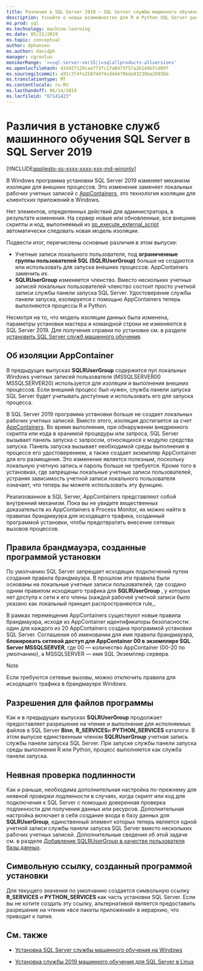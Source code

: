 ```yaml
---
title: Различия в SQL Server 2019 — SQL Server службы машинного обучения
description: Узнайте о новых возможностях для R и Python SQL Server расширений машинного обучения в режиме предварительной версии SQL Server 2019.
ms.prod: sql
ms.technology: machine-learning
ms.date: 05/22/2019
ms.topic: conceptual
author: dphansen
ms.author: davidph
manager: cgronlun
monikerRange: '>=sql-server-ver15||=sqlallproducts-allversions'
ms.openlocfilehash: 43d427129cae773fc17a0d73f57a26144b7cd09f
ms.sourcegitcommit: a91c3f4fe2587d474cd4d470bda93239ba2693bb
ms.translationtype: MT
ms.contentlocale: ru-RU
ms.lasthandoff: 06/14/2019
ms.locfileid: "67141423"
---
```

# <a name="differences-in-sql-server-machine-learning-services-installation-in-sql-server-2019"></a>Различия в установке служб машинного обучения SQL Server в SQL Server 2019  
[!INCLUDE[appliesto-ss-xxxx-xxxx-xxx-md-winonly](../../includes/appliesto-ss-xxxx-xxxx-xxx-md-winonly.md)]

В Windows программа установки SQL Server 2019 изменяет механизм изоляции для внешних процессов. Это изменение заменяет локальных рабочих учетных записей с [AppContainers](https://docs.microsoft.com/windows/desktop/secauthz/appcontainer-isolation), это технология изоляции для клиентских приложений в Windows. 

Нет элементов, определенных действий для администратора, в результате изменения. На сервер новые или обновленные, все внешние скрипты и код, выполняемый из [sp_execute_external_script](../../relational-databases/system-stored-procedures/sp-execute-external-script-transact-sql.md) автоматически следовать новая модель изоляции. 

Подвести итог, перечислены основные различия в этом выпуске:

+ Учетные записи локального пользователя, под **ограниченные группы пользователей SQL (SQLRUserGroup)** больше не создаются или использовать для запуска внешних процессов. AppContainers заменить их.
+ **SQLRUserGroup** изменяется членство. Вместо нескольких учетных записей локальных пользователей членство состоит просто учетной записи службы панели запуска SQL Server. Удостоверение службы панели запуска, изолируется с помощью AppContainers теперь выполняются процессы R и Python.

Несмотря на то, что модель изоляции данных была изменена, параметры установки мастера и командной строки не изменяются в SQL Server 2019. Для получения справки по установке см. в разделе [установить SQL Server служб машинного обучения](sql-machine-learning-services-windows-install.md).

## <a name="about-appcontainer-isolation"></a>Об изоляции AppContainer

В предыдущих выпусках **SQLRUserGroup** содержится пул локальных Windows учетных записей пользователя (MSSQLSERVER00 MSSQLSERVER20) используется для изоляции и выполнения внешних процессов. Если внешний процесс был нужен, служба панели запуска SQL Server будет учитывать доступные и использовать его для запуска процесса. 

В SQL Server 2019 программа установки больше не создает локальных рабочих учетных записей. Вместо этого, изоляция достигается за счет [AppContainers](https://docs.microsoft.com/windows/desktop/secauthz/appcontainer-isolation). Во время выполнения, при обнаружении внедренного скрипта или кода в хранимой процедуры или запроса, SQL Server вызывает панель запуска с запросом, относящихся к модулю средства запуска. Панель запуска вызывает необходимой среды выполнения в процессе его удостоверением, а также создает экземпляр AppContainer для его размещения. Это изменение является полезным, поскольку локальную учетную запись и пароль больше не требуется. Кроме того в установках, где запрещены локальные учетные записи пользователей, устраняя зависимость учетной записи локального пользователя означает, что теперь вы можете использовать эту функцию.

Реализованное в SQL Server, AppContainers представляют собой внутренний механизм. Пока вы не увидите вещественных доказательств из AppContainers в Process Monitor, их можно найти в правилах брандмауэра для исходящего трафика, созданный программой установки, чтобы предотвратить внесение сетевых вызовов процессов.

## <a name="firewall-rules-created-by-setup"></a>Правила брандмауэра, созданные программой установки

По умолчанию SQL Server запрещает исходящих подключений путем создания правила брандмауэра. В прошлом эти правила были основаны на локальные учетные записи пользователей, где создано одним правилом исходящего трафика для **SQLRUserGroup** , у которых нет доступа к сети к его члены (каждой рабочей учетной записи было указано как локальный принцип распространяются rule_. 

В рамках перемещения AppContainers существуют новые правила брандмауэра, исходя из AppContainer идентификаторы безопасности: один для каждого из 20 AppContainers создана программой установки SQL Server. Соглашения об именовании для имя правила брандмауэра, **блокировать сетевой доступ для AppContainer 00 в экземпляре SQL Server MSSQLSERVER**, где 00 — количество AppContainer (00-20 по умолчанию), а MSSQLSERVER — имя SQL Экземпляр сервера. 

> [!Note]
> Если требуются сетевые вызовы, можно отключить правила для исходящего трафика в брандмауэре Windows.

## <a name="program-file-permissions"></a>Разрешения для файлов программы

Как и в предыдущих выпусках **SQLRUserGroup** продолжает предоставляет разрешение на чтение и выполнение для исполняемых файлов в SQL Server **Binn**, **R_SERVICES**и  **PYTHON_SERVICES** каталоги. В этом выпуске единственным членом **SQLRUserGroup** учетная запись службы панели запуска SQL Server.  При запуске службы панели запуска среды выполнения R или Python, процесс выполняется как служба панели запуска.

## <a name="implied-authentication"></a>Неявная проверка подлинности

Как и раньше, необходима дополнительная настройка по-прежнему для *неявной проверки подлинности* в случаях, когда скрипт или код для подключения к SQL Server с помощью доверенная проверка подлинности для получения данных или ресурсов. Дополнительная настройка включает в себя создание входа в базу данных для **SQLRUserGroup**, единственный элемент которых теперь является одной учетной записи службы панели запуска SQL Server вместо нескольких рабочих учетных записей. Дополнительные сведения об этой задаче см. в разделе [Добавление SQLRUserGroup в качестве пользователя базы данных](../security/create-a-login-for-sqlrusergroup.md).


## <a name="symbolic-link-created-by-setup"></a>Символьную ссылку, созданный программой установки

Для текущего значения по умолчанию создается символьную ссылку **R_SERVICES** и **PYTHON_SERVICES** как часть установки SQL Server. Если вы не хотите создать эту ссылку, альтернативой является предоставить разрешение на чтение «все пакеты приложений» в иерархию, что приводит к папке.


## <a name="see-also"></a>См. также

+ [Установка SQL Server службы машинного обучения на Windows](sql-machine-learning-services-windows-install.md)

+ [Установка службы 2019 машинного обучения для SQL Server в Linux](../../linux/sql-server-linux-setup-machine-learning.md)
